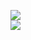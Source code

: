 [![](https://img.shields.io/badge/Made%20With-Github%20Spray-lightgrey.svg?style=for-the-badge&logo=github)](https://github.com/Annihil/github-spray#5696)  
[![](https://i.imgur.com/2DrTn0Z.gif)](https://github.com/Annihil/github-spray)